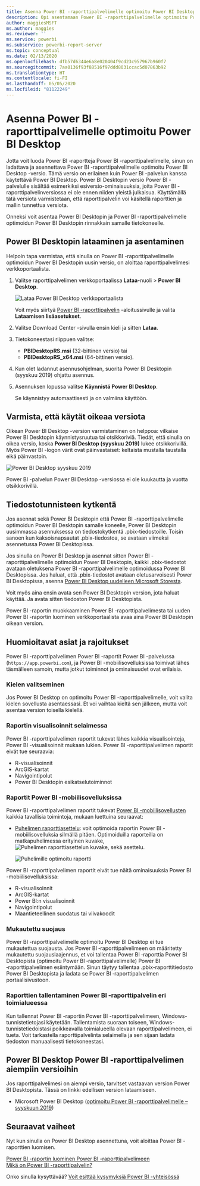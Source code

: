 ```yaml
---
title: Asenna Power BI -raporttipalvelimelle optimoitu Power BI Desktop
description: Opi asentamaan Power BI -raporttipalvelimelle optimoitu Power BI Desktop
author: maggiesMSFT
ms.author: maggies
ms.reviewer: ''
ms.service: powerbi
ms.subservice: powerbi-report-server
ms.topic: conceptual
ms.date: 02/13/2020
ms.openlocfilehash: dfb57d6344e6a8e020404f9cd23c957967b960f7
ms.sourcegitcommit: 7aa0136f93f88516f97ddd8031ccac5d07863b92
ms.translationtype: HT
ms.contentlocale: fi-FI
ms.lasthandoff: 05/05/2020
ms.locfileid: "81122249"
---
```

# <a name="install-power-bi-desktop-optimized-for-power-bi-report-server"></a>Asenna Power BI -raporttipalvelimelle optimoitu Power BI Desktop

Jotta voit luoda Power BI -raportteja Power BI -raporttipalvelimelle, sinun on ladattava ja asennettava Power BI -raporttipalvelimelle optimoitu Power BI Desktop -versio. Tämä versio on erilainen kuin Power BI -palvelun kanssa käytettävä Power BI Desktop. Power BI Desktopin versio Power BI -palvelulle sisältää esimerkiksi esiversio-ominaisuuksia, joita Power BI -raporttipalvelinversiossa ei ole ennen niiden yleistä julkaisua. Käyttämällä tätä versiota varmistetaan, että raporttipalvelin voi käsitellä raporttien ja mallin tunnettua versiota. 

Onneksi voit asentaa Power BI Desktopin ja Power BI -raporttipalvelimelle optimoidun Power BI Desktopin rinnakkain samalle tietokoneelle.

## <a name="download-and-install-power-bi-desktop"></a>Power BI Desktopin lataaminen ja asentaminen

Helpoin tapa varmistaa, että sinulla on Power BI -raporttipalvelimelle optimoidun Power BI Desktopin uusin versio, on aloittaa raporttipalvelimesi verkkoportaalista.

1. Valitse raporttipalvelimen verkkoportaalissa **Lataa**-nuoli > **Power BI Desktop**.

    ![Lataa Power BI Desktop verkkoportaalista](media/install-powerbi-desktop/report-server-download-web-portal.png)

    Voit myös siirtyä [Power BI -raporttipalvelin](https://powerbi.microsoft.com/report-server/) -aloitussivulle ja valita **Lataamisen lisäasetukset**.

2. Valitse Download Center -sivulla ensin kieli ja sitten **Lataa**.

3. Tietokoneestasi riippuen valitse: 

    - **PBIDesktopRS.msi** (32-bittinen versio) tai
    - **PBIDesktopRS_x64.msi** (64-bittinen versio).

1. Kun olet ladannut asennusohjelman, suorita Power BI Desktopin (syyskuu 2019) ohjattu asennus.

2. Asennuksen lopussa valitse **Käynnistä Power BI Desktop**.

    Se käynnistyy automaattisesti ja on valmiina käyttöön.

## <a name="verify-youre-using-the-correct-version"></a>Varmista, että käytät oikeaa versiota
Oikean Power BI Desktop -version varmistaminen on helppoa: vilkaise Power BI Desktopin käynnistysruutua tai otsikkoriviä. Tiedät, että sinulla on oikea versio, koska **Power BI Desktop (syyskuu 2019)** lukee otsikkorivillä. Myös Power BI -logon värit ovat päinvastaiset: keltaista mustalla taustalla eikä päinvastoin.

![Power BI Desktop syyskuu 2019](media/install-powerbi-desktop/power-bi-report-server-desktop-sept-2019.png)

Power BI -palvelun Power BI Desktop -versiossa ei ole kuukautta ja vuotta otsikkorivillä.

## <a name="file-extension-association"></a>Tiedostotunnisteen kytkentä
Jos asennat sekä Power BI Desktopin että Power BI -raporttipalvelimelle optimoidun Power BI Desktopin samalle koneelle, Power BI Desktopin uusimmassa asennuksessa on tiedostokytkentä .pbix-tiedostoille. Toisin sanoen kun kaksoisnapsautat .pbix-tiedostoa, se avataan viimeksi asennetussa Power BI Desktopissa.

Jos sinulla on Power BI Desktop ja asennat sitten Power BI -raporttipalvelimelle optimoidun Power BI Desktopin, kaikki .pbix-tiedostot avataan oletuksena Power BI -raporttipalvelimelle optimoidussa Power BI Desktopissa. Jos haluat, että .pbix-tiedostot avataan oletusarvoisesti Power BI Desktopissa, asenna [Power BI Desktop uudelleen Microsoft Storesta](https://aka.ms/pbidesktopstore).

Voit myös aina ensin avata sen Power BI Desktopin version, jota haluat käyttää. Ja avata sitten tiedoston Power BI Desktopista.

Power BI -raportin muokkaaminen Power BI -raporttipalvelimesta tai uuden Power BI -raportin luominen verkkoportaalista avaa aina Power BI Desktopin oikean version.

## <a name="considerations-and-limitations"></a>Huomioitavat asiat ja rajoitukset

Power BI -raporttipalvelimen Power BI -raportit Power BI -palvelussa (`https://app.powerbi.com`), ja Power BI -mobiilisovelluksissa toimivat lähes täsmälleen samoin, mutta jotkut toiminnot ja ominaisuudet ovat erilaisia.

### <a name="selecting-a-language"></a>Kielen valitseminen

Jos Power BI Desktop on optimoitu Power BI -raporttipalvelimelle, voit valita kielen sovellusta asentaessasi. Et voi vaihtaa kieltä sen jälkeen, mutta voit asentaa version toisella kielellä.

### <a name="report-visuals-in-a-browser"></a>Raportin visualisoinnit selaimessa

Power BI -raporttipalvelimen raportit tukevat lähes kaikkia visualisointeja, Power BI -visualisoinnit mukaan lukien. Power BI -raporttipalvelimen raportit eivät tue seuraavia:

* R-visualisoinnit
* ArcGIS-kartat
* Navigointipolut
* Power BI Desktopin esikatselutoiminnot

### <a name="reports-in-the-power-bi-mobile-apps"></a>Raportit Power BI -mobiilisovelluksissa

Power BI -raporttipalvelimen raportit tukevat [Power BI -mobiilisovellusten](../consumer/mobile/mobile-apps-for-mobile-devices.md) kaikkia tavallisia toimintoja, mukaan luettuina seuraavat:

* [Puhelimen raporttiasettelu](../desktop-create-phone-report.md): voit optimoida raportin Power BI -mobiilisovelluksia silmällä pitäen. Optimoiduilla raporteilla on matkapuhelimessa erityinen kuvake, ![Puhelimen raporttiasettelun kuvake](media/install-powerbi-desktop/power-bi-rs-mobile-optimized-icon.png), sekä asettelu.
  
    ![Puhelimille optimoitu raportti](media/install-powerbi-desktop/power-bi-rs-mobile-optimized-report.png)

Power BI -raporttipalvelimen raportit eivät tue näitä ominaisuuksia Power BI -mobiilisovelluksissa:

* R-visualisoinnit
* ArcGIS-kartat
* Power BI:n visualisoinnit
* Navigointipolut
* Maantieteellinen suodatus tai viivakoodit

### <a name="custom-security"></a>Mukautettu suojaus

Power BI -raporttipalvelimelle optimoitu Power BI Desktop ei tue mukautettua suojausta. Jos Power BI ‑raporttipalvelimeen on määritetty mukautettu suojauslaajennus, et voi tallentaa Power BI ‑raporttia Power BI Desktopista (optimoitu Power BI ‑raporttipalvelimelle) Power BI ‑raporttipalvelimen esiintymään. Sinun täytyy tallentaa .pbix-raporttitiedosto Power BI Desktopista ja ladata se Power BI ‑raporttipalvelimen portaalisivustoon.

### <a name="saving-reports-to-a-power-bi-report-server-in-a-different-domain"></a>Raporttien tallentaminen Power BI -raporttipalvelin eri toimialueessa

Kun tallennat Power BI -raportin Power BI -raporttipalvelimeen, Windows-tunnistetietojasi käytetään. Tallentamista suoraan toiseen, Windows-tunnistetiedoistasi poikkeavalla toimialueella olevaan raporttipalvelimeen, ei tueta. Voit tarkastella raporttipalvelinta selaimella ja sen sijaan ladata tiedoston manuaalisesti tietokoneestasi.

## <a name="power-bi-desktop-for-earlier-versions-of-power-bi-report-server"></a>Power BI Desktop Power BI -raporttipalvelimen aiempiin versioihin

Jos raporttipalvelimesi on aiempi versio, tarvitset vastaavan version Power BI Desktopista. Tässä on linkki edellisen version lataamiseen.

- Microsoft Power BI Desktop ([optimoitu Power BI -raporttipalvelimelle – syyskuun 2019](https://go.microsoft.com/fwlink/?linkid=2103723))

## <a name="next-steps"></a>Seuraavat vaiheet

Nyt kun sinulla on Power BI Desktop asennettuna, voit aloittaa Power BI -raporttien luomisen.

[Power BI -raportin luominen Power BI -raporttipalvelimeen](quickstart-create-powerbi-report.md)  
[Mikä on Power BI -raporttipalvelin?](get-started.md)

Onko sinulla kysyttävää? [Voit esittää kysymyksiä Power BI -yhteisössä](https://community.powerbi.com/)
